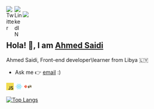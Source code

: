 




<a href="https://twitter.com/Ahmed99Saidi">
  <img align="left" alt="Twitter" width="22px" src="https://raw.githubusercontent.com/peterthehan/peterthehan/master/assets/twitter.svg" />
</a>
<a href="https://www.linkedin.com/in/ahmed-s-646443133/">
  <img align="left" alt="LinkedIN" width="22px" src="https://raw.githubusercontent.com/peterthehan/peterthehan/master/assets/linkedin.svg" />
</a>


![](https://visitor-badge.glitch.me/badge?page_id=AhmedSaidi99.AhmedSaidi99)

<br />

## Hola! 👋, I am [Ahmed Saidi](https://github.com/AhmedSaidi99)

Ahmed Saidi, Front-end developer\learner from Libya 🇱🇾 
- Ask me 👉 [email](mailto:s3idi.a7med@gmail.com) :)


<code><img height="20" src="https://raw.githubusercontent.com/github/explore/80688e429a7d4ef2fca1e82350fe8e3517d3494d/topics/javascript/javascript.png"></code>
<code><img height="20" src="https://raw.githubusercontent.com/github/explore/80688e429a7d4ef2fca1e82350fe8e3517d3494d/topics/react/react.png"></code>
<code><img height="20" src="https://raw.githubusercontent.com/github/explore/80688e429a7d4ef2fca1e82350fe8e3517d3494d/topics/git/git.png"></code>

[![Top Langs](https://github-readme-stats.vercel.app/api/top-langs/?username=AhmedSaidi99)](https://github.com/anuraghazra/github-readme-stats)
